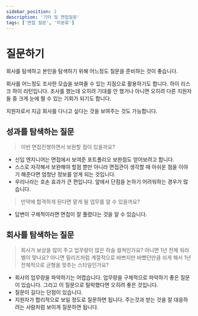 ```yaml
---
sidebar_position: 2
description: '기타 및 면접질문'
tags: ['면접 질문', '미분류']
---
```


# 질문하기

회사를 탐색하고 본인을 탐색하기 위해 어느정도 질문을 준비하는 것이 좋습니다.

회사를 어느정도 조사한 모습을 보여줄 수 있는 지점으로 활용하기도 합니다. 하이 리스크 하이 리턴입니다. 조사를 했는데 오히려 기대를 안 했거나 아니면 오히려 다른 지원자들 중 크게 눈에 띌 수 있는 기회가 되기도 합니다.

지원자로서 지금 회사를 다니고 싶다는 것을 보여주는 것도 가능합니다.

## 성과를 탐색하는 질문

> 이번 면접진행하면서 보완할 점이 있을까요?

- 신입 엔지니어는 면접에서 보여준 포트폴리오 보완점도 얻어보려고 합니다.
- 스스로 자각해서 보완해야 할점 뿐만 아니라 면접관이 생각할 때 아쉬운 점을 이야기 해준다면 엄청난 정보를 얻게 되는 것입니다.
- 우리나라는 호손 효과가 큰 편입니다. 앞에서 단점을 논하기 어려워하는 경우가 많습니다.

> 만약에 합격하게 된다면 맡게 될 업무를 알 수 있을까요?

- 답변이 구체적이라면 면접이 잘 풀렸다는 것을 알 수 있습니다.

## 회사를 탐색하는 질문

> 회사가 보상을 많이 주고 업무량이 많은 허슬 컬쳐인가요? 아니면 1년 전체 워라벨이 맞나요? 아니면 릴리즈처럼 계절적으로 바쁘지만 바빴던만큼 쉬게 해서 1년 전체적으로 균형을 맞추는 스타일인가요? 

- 회사의 업무량을 파악하기는 어렵습니다. 업무량을 구체적으로 파악하기 좋은 질문이 있습니다. 그리고 이 질문으로 탈락했다면 오히려 좋은 것입니다.
- 질문이 길다는 단점이 있습니다.
- 지원자가 합리적으로 보일 정도로 질문하면 됩니다. 주는것과 받는 것을 잘 대응하려는 사람처럼 보이게 질문하면 됩니다.

